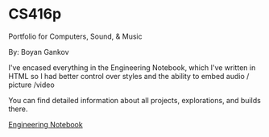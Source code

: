 # CS416p
Portfolio for Computers, Sound, &amp; Music

By: Boyan Gankov

I've encased everything in the Engineering Notebook, which I've written in HTML so I had better control over styles and the ability to embed audio / picture /video

You can find detailed information about all projects, explorations, and builds there.

[Engineering Notebook](notebook.html)
